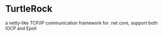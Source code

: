 # TurtleRock
a netty-like TCP/IP communication framework for .net core, support both IOCP and Epoll
